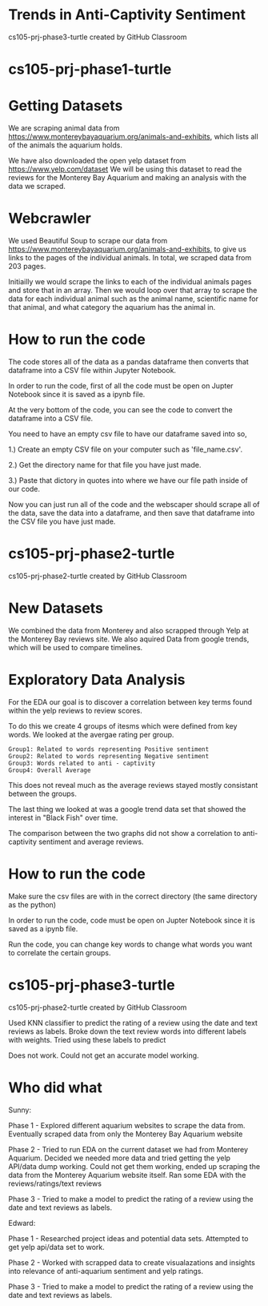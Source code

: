 # Trends in Anti-Captivity Sentiment
cs105-prj-phase3-turtle created by GitHub Classroom

# cs105-prj-phase1-turtle

# Getting Datasets 
We are scraping animal data from https://www.montereybayaquarium.org/animals-and-exhibits, which lists all of the animals the 
aquarium holds. 


We have also downloaded the open yelp dataset from https://www.yelp.com/dataset
We will be using this dataset to read the reviews for the Monterey Bay Aquarium and making an analysis with the data we scraped. 

   # Webcrawler
We used Beautiful Soup to scrape our data from https://www.montereybayaquarium.org/animals-and-exhibits, to give us links to the pages of the individual animals. In total, we scraped data from 203 pages. 

Initiailly we would scrape the links to each of the individual animals pages and store that in an array. Then we would loop over that array to scrape the data for each individual animal such as the animal name, scientific name for that animal, and what category the aquarium has the animal in.

   # How to run the code
The code stores all of the data as a pandas dataframe then converts that dataframe into a CSV file within Jupyter Notebook.

In order to run the code, first of all the code must be open on Jupter Notebook since it is saved as a ipynb file.

At the very bottom of the code, you can see the code to convert the dataframe into a CSV file.

You need to have an empty csv file to have our dataframe saved into so,

1.) Create an empty CSV file on your computer such as 'file_name.csv'.

2.) Get the directory name for that file you have just made.

3.) Paste that dictory in quotes into where we have our file path inside of our code. 

Now you can just run all of the code and the webscaper should scrape all of the data, save the data into a dataframe, 
and then save that dataframe into the CSV file you have just made. 


# cs105-prj-phase2-turtle
cs105-prj-phase2-turtle created by GitHub Classroom

   # New Datasets 

We combined the data from Monterey and also scrapped through Yelp at the Monterey Bay reviews site. 
We also aquired Data from google trends, which will be used to compare timelines.

   # Exploratory Data Analysis 

For the EDA our goal is to discover a correlation between key terms found within the yelp reviews to review scores. 

To do this we create 4 groups of itesms which were defined from key words. We looked at the avergae rating per group. 

    Group1: Related to words representing Positive sentiment 
    Group2: Related to words representing Negative sentiment
    Group3: Words related to anti - captivity
    Group4: Overall Average

This does not reveal much as the average reviews stayed mostly consistant between the groups. 

The last thing we looked at was a google trend data set that showed the interest in "Black Fish" over time.

The comparison between the two graphs did not show a correlation to anti-captivity sentiment and average reviews.


   # How to run the code

Make sure the csv files are with in the correct directory (the same directory as the python)

In order to run the code, code must be open on Jupter Notebook since it is saved as a ipynb file.

Run the code, you can change key words to change what words you want to correlate the certain groups.


# cs105-prj-phase3-turtle
cs105-prj-phase2-turtle created by GitHub Classroom

Used KNN classifier to predict the rating of a review using the date and text reviews as labels. Broke down the text review words into different labels with weights. Tried using these labels to predict 

Does not work. Could not get an accurate model working. 





# Who did what 


Sunny:

Phase 1 - Explored different aquarium websites to scrape the data from. Eventually scraped data from only the Monterey Bay Aquarium website


Phase 2 - Tried to run EDA on the current dataset we had from Monterey Aquarium. Decided we needed more data and tried getting the yelp API/data dump working. Could not get them working, ended up scraping the data from the Monterey Aquarium website itself. Ran some EDA with the reviews/ratings/text reviews


Phase 3 - Tried to make a model to predict the rating of a review using the date and text reviews as labels.


Edward: 

Phase 1 - Researched project ideas and potential data sets. Attempted to get yelp api/data set to work. 

Phase 2 - Worked with scrapped data to create visualazations and insights into relevance of anti-aquarium sentiment and yelp ratings. 

Phase 3 - Tried to make a model to predict the rating of a review using the date and text reviews as labels.


